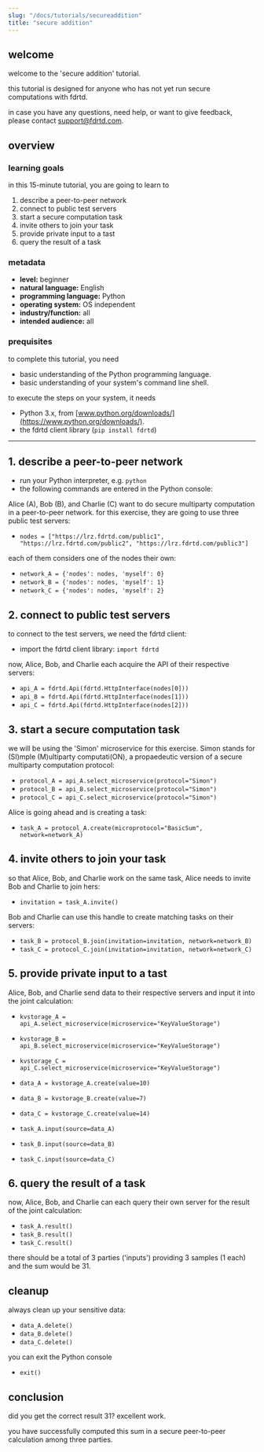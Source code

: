 ```yaml
---
slug: "/docs/tutorials/secureaddition"
title: "secure addition"
---
```


## welcome

welcome to the 'secure addition' tutorial.

this tutorial is designed for anyone who has not yet run secure computations with fdrtd. 

in case you have any questions, need help, or want to give feedback, please contact [support@fdrtd.com](mailto:support@fdrtd.com).

## overview

### learning goals

in this 15-minute tutorial, you are going to learn to
1. describe a peer-to-peer network
2. connect to public test servers
3. start a secure computation task
4. invite others to join your task
5. provide private input to a tast
6. query the result of a task

### metadata

* **level:** beginner
* **natural language:** English
* **programming language:** Python
* **operating system:** OS independent
* **industry/function:** all
* **intended audience:** all

### prequisites

to complete this tutorial, you need
* basic understanding of the Python programming language.
* basic understanding of your system's command line shell.

to execute the steps on your system, it needs
* Python 3.x, from [www.python.org/downloads/](https://www.python.org/downloads/).
* the fdrtd client library (`pip install fdrtd`)

---

## 1. describe a peer-to-peer network

* run your Python interpreter, e.g. `python`
* the following commands are entered in the Python console:

Alice (A), Bob (B), and Charlie (C) want to do secure multiparty computation in a peer-to-peer network.
for this exercise, they are going to use three public test servers:

* `nodes = ["https://lrz.fdrtd.com/public1", "https://lrz.fdrtd.com/public2", "https://lrz.fdrtd.com/public3"]`

each of them considers one of the nodes their own:

* `network_A = {'nodes': nodes, 'myself': 0}`
* `network_B = {'nodes': nodes, 'myself': 1}`
* `network_C = {'nodes': nodes, 'myself': 2}`

## 2. connect to public test servers

to connect to the test servers, we need the fdrtd client:

* import the fdrtd client library: `import fdrtd`

now, Alice, Bob, and Charlie each acquire the API of their respective servers:

* `api_A = fdrtd.Api(fdrtd.HttpInterface(nodes[0]))`
* `api_B = fdrtd.Api(fdrtd.HttpInterface(nodes[1]))`
* `api_C = fdrtd.Api(fdrtd.HttpInterface(nodes[2]))`

## 3. start a secure computation task

we will be using the 'Simon' microservice for this exercise. Simon stands for (SI)mple (M)ultiparty computati(ON),
a propaedeutic version of a secure multiparty computation protocol:

* `protocol_A = api_A.select_microservice(protocol="Simon")`
* `protocol_B = api_B.select_microservice(protocol="Simon")`
* `protocol_C = api_C.select_microservice(protocol="Simon")`

Alice is going ahead and is creating a task:

* `task_A = protocol_A.create(microprotocol="BasicSum", network=network_A)`

## 4. invite others to join your task

so that Alice, Bob, and Charlie work on the same task, Alice needs to invite Bob and Charlie to join hers:

* `invitation = task_A.invite()`

Bob and Charlie can use this handle to create matching tasks on their servers:

* `task_B = protocol_B.join(invitation=invitation, network=network_B)`
* `task_C = protocol_C.join(invitation=invitation, network=network_C)`

## 5. provide private input to a tast

Alice, Bob, and Charlie send data to their respective servers and input it into the joint calculation:

* `kvstorage_A = api_A.select_microservice(microservice="KeyValueStorage")`
* `kvstorage_B = api_B.select_microservice(microservice="KeyValueStorage")`
* `kvstorage_C = api_C.select_microservice(microservice="KeyValueStorage")`

* `data_A = kvstorage_A.create(value=10)`
* `data_B = kvstorage_B.create(value=7)`
* `data_C = kvstorage_C.create(value=14)`

* `task_A.input(source=data_A)`
* `task_B.input(source=data_B)`
* `task_C.input(source=data_C)`

## 6. query the result of a task

now, Alice, Bob, and Charlie can each query their own server for the result of the joint calculation:

* `task_A.result()`
* `task_B.result()`
* `task_C.result()`

there should be a total of 3 parties ('inputs') providing 3 samples (1 each) and the sum would be 31.

## cleanup

always clean up your sensitive data:

* `data_A.delete()`
* `data_B.delete()`
* `data_C.delete()`

you can exit the Python console

* `exit()`

## conclusion

did you get the correct result 31? excellent work.

you have successfully computed this sum in a secure peer-to-peer calculation among three parties.
